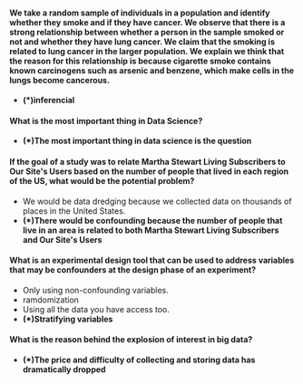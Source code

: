 #### We take a random sample of individuals in a population and identify whether they smoke and if they have cancer. We observe that there is a strong relationship between whether a person in the sample smoked or not and whether they have lung cancer. We claim that the smoking is related to lung cancer in the larger population. We explain we think that the reason for this relationship is because cigarette smoke contains known carcinogens such as arsenic and benzene, which make cells in the lungs become cancerous.

* **(*)inferencial**

#### What is the most important thing in Data Science?

* **(*)The most important thing in data science is the question**

#### If the goal of a study was to relate Martha Stewart Living Subscribers to Our Site's Users based on the number of people that lived in each region of the US, what would be the potential problem?

* We would be data dredging because we collected data on thousands of places in the United States.
* **(*)There would be confounding because the number of people that live in an area is related to both Martha Stewart Living Subscribers and Our Site's Users**

#### What is an experimental design tool that can be used to address variables that may be confounders at the design phase of an experiment?

* Only using non-confounding variables.
* ramdomization
* Using all the data you have access too.
* **(*)Stratifying variables**

#### What is the reason behind the explosion of interest in big data?

* **(*)The price and difficulty of collecting and storing data has dramatically dropped**